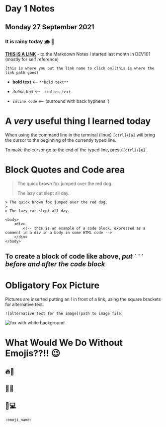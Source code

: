 # Day 1 Notes
## Monday 27 September 2021
### It is rainy today :cloud_with_rain: :rainbow:

[**THIS IS A LINK**](https://github.com/fora-heims/LAB-01b-markdown-notes-in-github/blob/main/day-1/notes.md) - to the Markdown Notes I started last month in DEV101 (mostly for self reference)

`[this is where you put the link name to click on](this is where the link path goes)`

* **bold text** <--
`**bold text**`

* _italics text_ <--
`_italics text_`

* `inline code` <--
(surround with back hyphens `)

# A ***very*** useful thing I learned today

When using the command line in the terminal (linux) `[ctrl]+[a]` will bring the cursor to the beginning of the currently typed line.

To make the cursor go to the end of the typed line, press `[ctrl]+[e]` .
# Block Quotes and Code area

> The quick brown fox jumped over the red dog.
>
> The lazy cat slept all day.

```
> The quick brown fox jumped over the red dog.
>
> The lazy cat slept all day.
```

```
<body>
    <div>
        <!-- this is an example of a code block, expressed as a comment in a div in a body in some HTML code -->
    </div>
</body>
```

## To create a block of code like above, ***put ` ``` ` before and after the code block***


# Obligatory Fox Picture

Pictures are inserted putting an ! in front of a link, using the square brackets for alternative text.

`![alternative text for the image](path to image file)`

![fox with white background](https://media.istockphoto.com/photos/red-fox-picture-id93215970?k=20&m=93215970&s=612x612&w=0&h=hw_kAcIIvihlayrppV-PnOc85e-0gXUFgI56qY1sg8k=)

# What Would We Do Without Emojis??!! :wink:

## :fire::fox_face:

## :rainbow::unicorn:

## :abacus::computer:

`:emoji_name:`